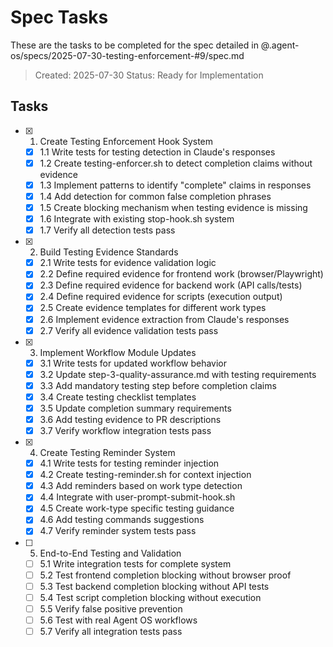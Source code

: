 # Spec Tasks

These are the tasks to be completed for the spec detailed in @.agent-os/specs/2025-07-30-testing-enforcement-#9/spec.md

> Created: 2025-07-30
> Status: Ready for Implementation

## Tasks

- [x] 1. Create Testing Enforcement Hook System
  - [x] 1.1 Write tests for testing detection in Claude's responses
  - [x] 1.2 Create testing-enforcer.sh to detect completion claims without evidence
  - [x] 1.3 Implement patterns to identify "complete" claims in responses
  - [x] 1.4 Add detection for common false completion phrases
  - [x] 1.5 Create blocking mechanism when testing evidence is missing
  - [x] 1.6 Integrate with existing stop-hook.sh system
  - [x] 1.7 Verify all detection tests pass

- [x] 2. Build Testing Evidence Standards
  - [x] 2.1 Write tests for evidence validation logic
  - [x] 2.2 Define required evidence for frontend work (browser/Playwright)
  - [x] 2.3 Define required evidence for backend work (API calls/tests)
  - [x] 2.4 Define required evidence for scripts (execution output)
  - [x] 2.5 Create evidence templates for different work types
  - [x] 2.6 Implement evidence extraction from Claude's responses
  - [x] 2.7 Verify all evidence validation tests pass

- [x] 3. Implement Workflow Module Updates
  - [x] 3.1 Write tests for updated workflow behavior
  - [x] 3.2 Update step-3-quality-assurance.md with testing requirements
  - [x] 3.3 Add mandatory testing step before completion claims
  - [x] 3.4 Create testing checklist templates
  - [x] 3.5 Update completion summary requirements
  - [x] 3.6 Add testing evidence to PR descriptions
  - [x] 3.7 Verify workflow integration tests pass

- [x] 4. Create Testing Reminder System
  - [x] 4.1 Write tests for testing reminder injection
  - [x] 4.2 Create testing-reminder.sh for context injection
  - [x] 4.3 Add reminders based on work type detection
  - [x] 4.4 Integrate with user-prompt-submit-hook.sh
  - [x] 4.5 Create work-type specific testing guidance
  - [x] 4.6 Add testing commands suggestions
  - [x] 4.7 Verify reminder system tests pass

- [ ] 5. End-to-End Testing and Validation
  - [ ] 5.1 Write integration tests for complete system
  - [ ] 5.2 Test frontend completion blocking without browser proof
  - [ ] 5.3 Test backend completion blocking without API tests
  - [ ] 5.4 Test script completion blocking without execution
  - [ ] 5.5 Verify false positive prevention
  - [ ] 5.6 Test with real Agent OS workflows
  - [ ] 5.7 Verify all integration tests pass